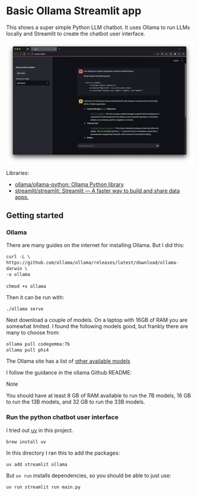 # Basic Ollama Streamlit app

This shows a super simple Python LLM chatbot. It uses Ollama to run LLMs locally and Streamlit to create the chatbot user interface.

![](./images/chat-screenshot.png)

Libraries:

- [ollama/ollama-python: Ollama Python library](https://github.com/ollama/ollama-python)
- [streamlit/streamlit: Streamlit — A faster way to build and share data apps.](https://github.com/streamlit/streamlit)

## Getting started

### Ollama

There are many guides on the internet for installing Ollama. But I did this:

```
curl -L \
https://github.com/ollama/ollama/releases/latest/download/ollama-darwin \
-o ollama

chmod +x ollama
```

Then it can be run with:

```
./ollama serve
```

Next download a couple of models. On a laptop with 16GB of RAM you are somewhat limited. I found the following models good, but frankly there are many to choose from:

```
ollama pull codegemma:7b
ollama pull phi4
```

The Ollama site has a list of [other available models](https://ollama.com/search)

I follow the guidance in the ollama Github README:

> [!NOTE]
> You should have at least 8 GB of RAM available to run the 7B models, 16 GB to run the 13B models, and 32 GB to run the 33B models.

### Run the python chatbot user interface

I tried out [uv](https://docs.astral.sh/uv/) in this project.

```
brew install uv
```

In this directory I ran this to add the packages:

```
uv add streamlit ollama
```

But `uv run` installs dependencies, so you should be able to just use:

```
uv run streamlit run main.py
```
